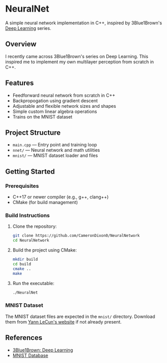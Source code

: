 # NeuralNet

A simple neural network implementation in C++, inspired by 3Blue1Brown's [Deep Learning](https://youtube.com/playlist?list=PLZHQObOWTQDNU6R1_67000Dx_ZCJB-3pi&si=J-RySAsyjDbob1bH) series.

## Overview
I recently came across 3Blue1Brown's series on Deep Learning. This inspired me to implement my own multilayer perception from scratch in C++.

## Features
- Feedforward neural network from scratch in C++
- Backpropogation using gradient descent
- Adjustable and flexible network sizes and shapes
- Simple custom linear algebra operations
- Trains on the MNIST dataset

## Project Structure
- `main.cpp` — Entry point and training loop
- `nnet/` — Neural network and math utilities
- `mnist/` — MNIST dataset loader and files

## Getting Started
### Prerequisites
- C++17 or newer compiler (e.g., g++, clang++)
- CMake (for build management)

### Build Instructions
1. Clone the repository:
   ```sh
   git clone https://github.com/CameronDixon0/NeuralNetwork
   cd NeuralNetwork
   ```
2. Build the project using CMake:
   ```sh
   mkdir build
   cd build
   cmake ..
   make
   ```
3. Run the executable:
   ```sh
   ./NeuralNet
   ```

### MNIST Dataset
The MNIST dataset files are expected in the `mnist/` directory. Download them from [Yann LeCun's website](http://yann.lecun.com/exdb/mnist/) if not already present.

## References
- [3Blue1Brown: Deep Learning](https://youtube.com/playlist?list=PLZHQObOWTQDNU6R1_67000Dx_ZCJB-3pi&si=J-RySAsyjDbob1bH)
- [MNIST Database](http://yann.lecun.com/exdb/mnist/)
